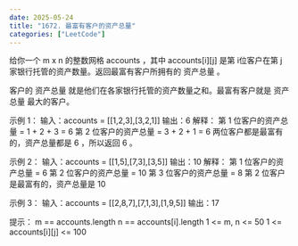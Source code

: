 ```yaml
---
date: 2025-05-24
title: "1672. 最富有客户的资产总量"
categories: ["LeetCode"]
---
```


给你一个 m x n 的整数网格 accounts ，其中 accounts[i]\[j] 是第 i​​​​​​​​​​​​ 位客户在第 j 家银行托管的资产数量。返回最富有客户所拥有的 资产总量 。

客户的 资产总量 就是他们在各家银行托管的资产数量之和。最富有客户就是 资产总量 最大的客户。

示例 1：
输入：accounts = \[[1,2,3],[3,2,1]]
输出：6
解释：
第 1 位客户的资产总量 = 1 + 2 + 3 = 6
第 2 位客户的资产总量 = 3 + 2 + 1 = 6
两位客户都是最富有的，资产总量都是 6 ，所以返回 6 。

示例 2：
输入：accounts = \[[1,5],[7,3],[3,5]]
输出：10
解释：
第 1 位客户的资产总量 = 6
第 2 位客户的资产总量 = 10
第 3 位客户的资产总量 = 8
第 2 位客户是最富有的，资产总量是 10

示例 3：
输入：accounts = \[[2,8,7],[7,1,3],[1,9,5]]
输出：17

提示：
m == accounts.length
n == accounts[i].length
1 <= m, n <= 50
1 <= accounts[i][j] <= 100
